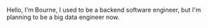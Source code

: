 Hello, I'm Bourne, I used to be a backend software engineer, but I'm planning to be a big data engineer now. 
